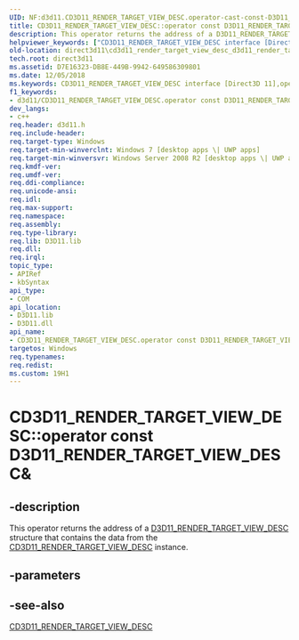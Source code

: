 ```yaml
---
UID: NF:d3d11.CD3D11_RENDER_TARGET_VIEW_DESC.operator-cast-const-D3D11_RENDER_TARGET_VIEW_DESC&
title: CD3D11_RENDER_TARGET_VIEW_DESC::operator const D3D11_RENDER_TARGET_VIEW_DESC& (d3d11.h)
description: This operator returns the address of a D3D11_RENDER_TARGET_VIEW_DESC structure that contains the data from the CD3D11_RENDER_TARGET_VIEW_DESC instance.
helpviewer_keywords: ["CD3D11_RENDER_TARGET_VIEW_DESC interface [Direct3D 11]","operator const D3D11_RENDER_TARGET_VIEW_DESC& method","CD3D11_RENDER_TARGET_VIEW_DESC.operator const D3D11_RENDER_TARGET_VIEW_DESC&","CD3D11_RENDER_TARGET_VIEW_DESC::operator const D3D11_RENDER_TARGET_VIEW_DESC&","CD3D11_RENDER_TARGET_VIEW_DESC::operator const D3D11_RENDER_TARGET_VIEW_DESC&()","d3d11/CD3D11_RENDER_TARGET_VIEW_DESC::operator const D3D11_RENDER_TARGET_VIEW_DESC&","direct3d11.cd3d11_render_target_view_desc_d3d11_render_target_view_desc__","operator const D3D11_RENDER_TARGET_VIEW_DESC&","operator const D3D11_RENDER_TARGET_VIEW_DESC& method [Direct3D 11]","operator const D3D11_RENDER_TARGET_VIEW_DESC& method [Direct3D 11]","CD3D11_RENDER_TARGET_VIEW_DESC interface"]
old-location: direct3d11\cd3d11_render_target_view_desc_d3d11_render_target_view_desc__.htm
tech.root: direct3d11
ms.assetid: D7E16323-DB8E-449B-9942-649586309801
ms.date: 12/05/2018
ms.keywords: CD3D11_RENDER_TARGET_VIEW_DESC interface [Direct3D 11],operator const D3D11_RENDER_TARGET_VIEW_DESC& method, CD3D11_RENDER_TARGET_VIEW_DESC.operator const D3D11_RENDER_TARGET_VIEW_DESC&, CD3D11_RENDER_TARGET_VIEW_DESC::operator const D3D11_RENDER_TARGET_VIEW_DESC&, CD3D11_RENDER_TARGET_VIEW_DESC::operator const D3D11_RENDER_TARGET_VIEW_DESC&(), d3d11/CD3D11_RENDER_TARGET_VIEW_DESC::operator const D3D11_RENDER_TARGET_VIEW_DESC&, direct3d11.cd3d11_render_target_view_desc_d3d11_render_target_view_desc__, operator const D3D11_RENDER_TARGET_VIEW_DESC&, operator const D3D11_RENDER_TARGET_VIEW_DESC& method [Direct3D 11], operator const D3D11_RENDER_TARGET_VIEW_DESC& method [Direct3D 11],CD3D11_RENDER_TARGET_VIEW_DESC interface
f1_keywords:
- d3d11/CD3D11_RENDER_TARGET_VIEW_DESC.operator const D3D11_RENDER_TARGET_VIEW_DESC&
dev_langs:
- c++
req.header: d3d11.h
req.include-header: 
req.target-type: Windows
req.target-min-winverclnt: Windows 7 [desktop apps \| UWP apps]
req.target-min-winversvr: Windows Server 2008 R2 [desktop apps \| UWP apps]
req.kmdf-ver: 
req.umdf-ver: 
req.ddi-compliance: 
req.unicode-ansi: 
req.idl: 
req.max-support: 
req.namespace: 
req.assembly: 
req.type-library: 
req.lib: D3D11.lib
req.dll: 
req.irql: 
topic_type:
- APIRef
- kbSyntax
api_type:
- COM
api_location:
- D3D11.lib
- D3D11.dll
api_name:
- CD3D11_RENDER_TARGET_VIEW_DESC.operator const D3D11_RENDER_TARGET_VIEW_DESC&
targetos: Windows
req.typenames: 
req.redist: 
ms.custom: 19H1
---
```


# CD3D11_RENDER_TARGET_VIEW_DESC::operator const D3D11_RENDER_TARGET_VIEW_DESC&


## -description


This operator returns the address of a <a href="/windows/desktop/api/d3d11/ns-d3d11-d3d11_render_target_view_desc">D3D11_RENDER_TARGET_VIEW_DESC</a> structure that contains  the data from the <a href="/previous-versions/windows/desktop/legacy/jj151668(v=vs.85)">CD3D11_RENDER_TARGET_VIEW_DESC</a> instance.


## -parameters






## -see-also




<a href="/previous-versions/windows/desktop/legacy/jj151668(v=vs.85)">CD3D11_RENDER_TARGET_VIEW_DESC</a>
 

 